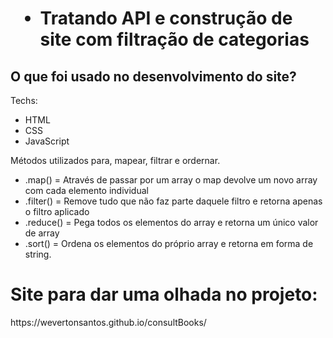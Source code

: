 <h1> <ul><li>Tratando API e construção de site com filtração de categorias</li></ul> </h1>

<h2> O que foi usado no desenvolvimento do site? </h2>

<p> Techs: </p>
<ul>
  <li>HTML</li>
  <li>CSS</li>
  <li>JavaScript</li>
</ul>

<p> Métodos utilizados para, mapear, filtrar e ordernar. </p>
<ul>
  <li>.map() = Através de passar por um array o map devolve um novo array com cada elemento individual</li>
  <li>.filter() = Remove tudo que não faz parte daquele filtro e retorna apenas o filtro aplicado</li>
  <li>.reduce() = Pega todos os elementos do array e retorna um único valor de array</li>
  <li>.sort() = Ordena os elementos do próprio array e retorna em forma de string.</li>
</ul>

<h1>Site para dar uma olhada no projeto:</h1>
https://wevertonsantos.github.io/consultBooks/
